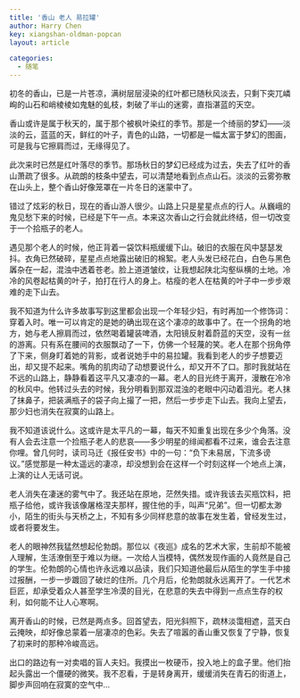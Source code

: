 ```yaml
---
title: '香山 老人 易拉罐'
author: Harry Chen
key: xiangshan-oldman-popcan
layout: article

categories:
  - 随笔
---
```


  初冬的香山，已是一片苍凉，满树层层浸染的红叶都已随秋风淡去，只剩下突兀嶙峋的山石和峭棱棱如鬼魅的虬枝，刺破了半山的迷雾，直指湛蓝的天空。

  香山或许是属于秋天的，属于那个被枫叶染红的季节。那是一个绮丽的梦幻——淡淡的云，蓝蓝的天，鲜红的叶子，青色的山路，一切都是一幅太富于梦幻的图画，可是我与它擦肩而过，无缘得见了。

  此次来时已然是红叶落尽的季节。那场秋日的梦幻已经成为过去，失去了红叶的香山萧疏了很多。从疏朗的枝条中望去，可以清楚地看到点点山石。淡淡的云雾弥散在山头上，整个香山好像笼罩在一片冬日的迷蒙中了。

  错过了炫彩的秋日，现在的香山游人很少。山路上只是星星点点的行人。从巍峨的鬼见愁下来的时候，已经是下午一点。本来这次香山之行会就此终结，但一切改变于一个拾瓶子的老人。

  遇见那个老人的时候，他正背着一袋饮料瓶缓缓下山。破旧的衣服在风中瑟瑟发抖。衣角已然破碎，星星点点地露出破旧的棉絮。老人头发已经花白，白色与黑色羼杂在一起，混浊中透着苍老。脸上道道皱纹，让我想起陕北沟壑纵横的土地。冷冷的风卷起枯黄的叶子，拍打在行人的身上。枯瘦的老人在枯黄的叶子中一步步艰难的走下山去。

  我不知道为什么许多故事写到这里都会出现一个年轻少妇，有时再加一个修饰词：穿着入时。唯一可以肯定的是她的确出现在这个凄凉的故事中了。在一个拐角的地方，她与老人擦肩而过，依然喝着罐装啤酒，太阳镜反射着蔚蓝的天空，没有一丝的游离。只有系在腰间的衣服飘动了一下，仿佛一个轻蔑的笑。老人在那个拐角停了下来，侧身盯着她的背影，或者说她手中的易拉罐。我看到老人的步子想要迈出，却又提不起来。嘴角的肌肉动了动想要说什么，却又开不了口。那时我就站在不远的山路上，静静看着这平凡又凄凉的一幕。老人的目光终于离开，漫散在冷冷的秋风中。他转过头去的时候，我分明看到那双混浊的老眼中闪动着泪光。老人抹了抹鼻子，把装满瓶子的袋子向上撮了一把，然后一步步走下山去。我向上望去，那少妇也消失在寂寞的山路上。

  我不知道该说什么。这或许是太平凡的一幕，每天不知重复出现在多少个角落。没有人会去注意一个捡瓶子老人的悲哀——多少明星的绯闻都看不过来，谁会去注意你哩。曾几何时，读司马迁《报任安书》中的一句：“负下未易居，下流多谤议。”感觉那是一种太遥远的凄凉，却没想到会在这样一个时刻这样一个地点上演，上演的让人无话可说。

  老人消失在凄迷的雾气中了。我还站在原地，茫然失措。或许我该去买瓶饮料，把瓶子给他，或许我该像屠格涅夫那样，握住他的手，叫声“兄弟”。但一切都太渺小，陌生的街头与天桥之上，不知有多少同样悲意的故事在发生着，曾经发生过，或者将要发生。

  老人的眼神然我猛然想起伦勃朗。那位以《夜巡》成名的艺术大家，生前却不能被人理解，生活潦倒至于难以为继。一次给人当模特，偶然发现作画的人竟然是自己的学生。伦勃朗的心情也许永远难以品读，我们只知道他最后从陌生的学生手中接过报酬，一步一步踱回了破烂的住所。几个月后，伦勃朗就永远离开了。一代艺术巨匠，却承受着众人甚至学生冷漠的目光，在悲意的失去中得到一点点生存的权利，如何能不让人心寒啊。

  离开香山的时候，已然是两点多。回首望去，阳光斜照下，疏林淡霭相遮，蓝天白云掩映，却好像总蒙着一层凄凉的色彩。失去了喧嚣的香山重又恢复了宁静，恢复了初来时的那种冷峻高远。

  出口的路边有一对卖唱的盲人夫妇。我摸出一枚硬币，投入地上的盒子里。他们抬起头露出一个僵硬的微笑。我不忍看，于是转身离开，缓缓消失在青石的街道上，脚步声回响在寂寞的空气中…
